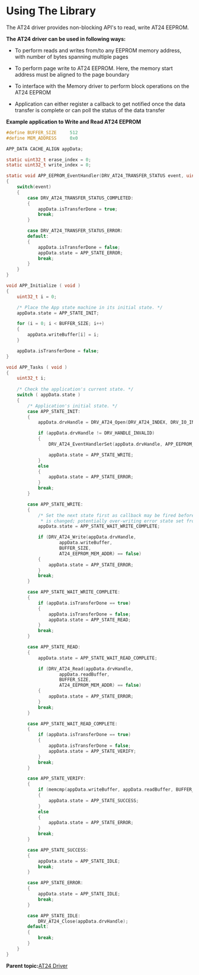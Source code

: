 # Using The Library

The AT24 driver provides non-blocking API's to read, write AT24 EEPROM.

**The AT24 driver can be used in following ways:**

-   To perform reads and writes from/to any EEPROM memory address, with number of bytes spanning multiple pages

-   To perform page write to AT24 EEPROM. Here, the memory start address must be aligned to the page boundary

-   To interface with the Memory driver to perform block operations on the AT24 EEPROM

-   Application can either register a callback to get notified once the data transfer is complete or can poll the status of the data transfer


**Example application to Write and Read AT24 EEPROM**

```c
#define BUFFER_SIZE     512
#define MEM_ADDRESS     0x0

APP_DATA CACHE_ALIGN appData;

static uint32_t erase_index = 0;
static uint32_t write_index = 0;

static void APP_EEPROM_EventHandler(DRV_AT24_TRANSFER_STATUS event, uintptr_t context)
{
    switch(event)
    {
        case DRV_AT24_TRANSFER_STATUS_COMPLETED:
        {
            appData.isTransferDone = true;
            break;
        }

        case DRV_AT24_TRANSFER_STATUS_ERROR:
        default:
        {
            appData.isTransferDone = false;
            appData.state = APP_STATE_ERROR;
            break;
        }
    }
}

void APP_Initialize ( void )
{
    uint32_t i = 0;

    /* Place the App state machine in its initial state. */
    appData.state = APP_STATE_INIT;

    for (i = 0; i < BUFFER_SIZE; i++)
    {
        appData.writeBuffer[i] = i;
    }

    appData.isTransferDone = false;
}

void APP_Tasks ( void )
{
    uint32_t i;
    
    /* Check the application's current state. */
    switch ( appData.state )
    {
        /* Application's initial state. */
        case APP_STATE_INIT:
        {
            appData.drvHandle = DRV_AT24_Open(DRV_AT24_INDEX, DRV_IO_INTENT_READWRITE);

            if (appData.drvHandle != DRV_HANDLE_INVALID)
            {
                DRV_AT24_EventHandlerSet(appData.drvHandle, APP_EEPROM_EventHandler, 0);

                appData.state = APP_STATE_WRITE;
            }
            else
            {
                appData.state = APP_STATE_ERROR;
            }
            break;
        }

        case APP_STATE_WRITE:
        {
            /* Set the next state first as callback may be fired before the state
             * is changed; potentially over-writing error state set from the callback */
            appData.state = APP_STATE_WAIT_WRITE_COMPLETE;

            if (DRV_AT24_Write(appData.drvHandle,
                    appData.writeBuffer,
                    BUFFER_SIZE,
                    AT24_EEPROM_MEM_ADDR) == false)
            {
                appData.state = APP_STATE_ERROR;
            }
            break;
        }

        case APP_STATE_WAIT_WRITE_COMPLETE:
        {
            if (appData.isTransferDone == true)
            {
                appData.isTransferDone = false;
                appData.state = APP_STATE_READ;
            }
            break;
        }

        case APP_STATE_READ:
        {
            appData.state = APP_STATE_WAIT_READ_COMPLETE;

            if (DRV_AT24_Read(appData.drvHandle,
                    appData.readBuffer,
                    BUFFER_SIZE,
                    AT24_EEPROM_MEM_ADDR) == false)
            {
                appData.state = APP_STATE_ERROR;
            }
            break;
        }

        case APP_STATE_WAIT_READ_COMPLETE:
        {
            if (appData.isTransferDone == true)
            {
                appData.isTransferDone = false;
                appData.state = APP_STATE_VERIFY;
            }
            break;
        }

        case APP_STATE_VERIFY:
        {
            if (memcmp(appData.writeBuffer, appData.readBuffer, BUFFER_SIZE ) == 0)
            {
                appData.state = APP_STATE_SUCCESS;
            }
            else
            {
                appData.state = APP_STATE_ERROR;
            }
            break;
        }

        case APP_STATE_SUCCESS:
        {
            appData.state = APP_STATE_IDLE;
            break;
        }

        case APP_STATE_ERROR:
        {
            appData.state = APP_STATE_IDLE;
            break;
        }

        case APP_STATE_IDLE:
            DRV_AT24_Close(appData.drvHandle);
        default:
        {
            break;
        }
    }
}

```

**Parent topic:**[AT24 Driver](GUID-BA1691E2-6B02-4CCD-94F8-7936A71EC069.md)

